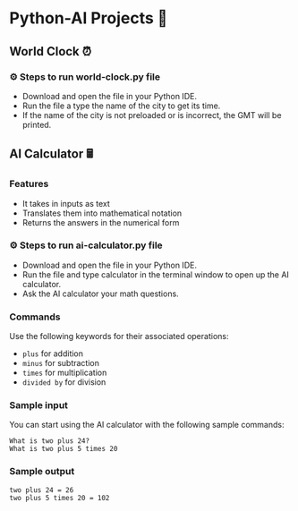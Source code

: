 # Python-AI Projects 🤖

## World Clock ⏰

### ⚙︎ Steps to run world-clock.py file

- Download and open the file in your Python IDE.
- Run the file a type the name of the city to get its time.
- If the name of the city is not preloaded or is incorrect, the GMT will be printed.

## AI Calculator 🖩

### Features

- It takes in inputs as text
- Translates them into mathematical notation
- Returns the answers in the numerical form

### ⚙︎ Steps to run ai-calculator.py file

- Download and open the file in your Python IDE.
- Run the file and type calculator in the terminal window to open up the AI calculator.
- Ask the AI calculator your math questions.

### Commands

Use the following keywords for their associated operations:

- `plus` for addition
- `minus` for subtraction
- `times` for multiplication
- `divided by` for division

### Sample input

You can start using the AI calculator with the following sample commands:

```text
What is two plus 24?
What is two plus 5 times 20
```

### Sample output

```text
two plus 24 = 26
two plus 5 times 20 = 102
```
